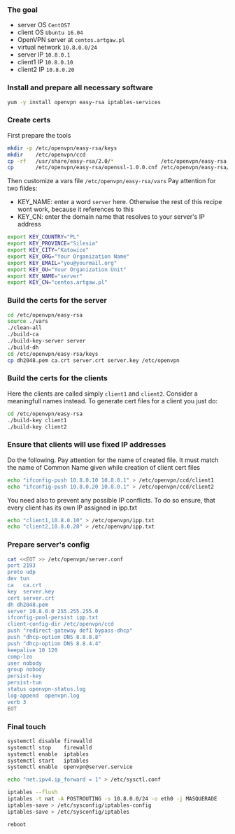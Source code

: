 ### The goal
* server OS         ```CentOS7```
* client OS         ```Ubuntu 16.04```
* OpenVPN server at ```centos.artgaw.pl```
* virtual network   ```10.8.0.0/24```
* server  IP        ```10.8.0.1```
* client1 IP        ```10.8.0.10```
* client2 IP        ```10.8.0.20```

### Install and prepare all necessary software
```bash
yum -y install openvpn easy-rsa iptables-services
```
### Create certs
First prepare the tools
```sh
mkdir -p /etc/openvpn/easy-rsa/keys
mkdir    /etc/openvpn/ccd
cp -rf   /usr/share/easy-rsa/2.0/*               /etc/openvpn/easy-rsa
cp       /etc/openvpn/easy-rsa/openssl-1.0.0.cnf /etc/openvpn/easy-rsa/openssl.cnf
```
Then customize a vars file ```/etc/openvpn/easy-rsa/vars``` Pay attention for two fildes:
* KEY_NAME: enter a word ```server``` here. Otherwise the rest of this recipe wont work, because it references to this
* KEY_CN: enter the domain name that resolves to your server's IP address
```bash
export KEY_COUNTRY="PL"
export KEY_PROVINCE="Silesia"
export KEY_CITY="Katowice"
export KEY_ORG="Your Organization Name"
export KEY_EMAIL="you@yourmail.org"
export KEY_OU="Your Organization Unit"
export KEY_NAME="server"
export KEY_CN="centos.artgaw.pl"
```
### Build the certs for the server
```bash
cd /etc/openvpn/easy-rsa
source ./vars
./clean-all
./build-ca
./build-key-server server
./build-dh
cd /etc/openvpn/easy-rsa/keys
cp dh2048.pem ca.crt server.crt server.key /etc/openvpn
```
### Build the certs for the clients
Here the clients are called simply ```client1``` and ```client2```. Consider a meaningfull names instead.
To generate cert files for a client you just do:
```bash
cd /etc/openvpn/easy-rsa
./build-key client1
./build-key client2
```
### Ensure that clients will use fixed IP addresses
Do the following. Pay attention for the name of created file. It must match the name of Common Name given while creation of client cert files
```bash
echo "ifconfig-push 10.8.0.10 10.8.0.1" > /etc/openvpn/ccd/client1
echo "ifconfig-push 10.8.0.20 10.8.0.1" > /etc/openvpn/ccd/client2
```
You need also to prevent any possible IP conflicts. To do so ensure, that every client has its own IP assigned in ipp.txt
```bash
echo "client1,10.8.0.10" > /etc/openvpn/ipp.txt
echo "client2,10.8.0.20" > /etc/openvpn/ipp.txt
```
### Prepare server's config
```sh
cat <<EOT >> /etc/openvpn/server.conf
port 2193
proto udp
dev tun
ca   ca.crt
key  server.key
cert server.crt
dh dh2048.pem
server 10.8.0.0 255.255.255.0
ifconfig-pool-persist ipp.txt
client-config-dir /etc/openvpn/ccd
push "redirect-gateway def1 bypass-dhcp"
push "dhcp-option DNS 8.8.8.8"
push "dhcp-option DNS 8.8.4.4"
keepalive 10 120
comp-lzo
user nobody
group nobody
persist-key
persist-tun
status openvpn-status.log
log-append  openvpn.log
verb 3
EOT
```
### Final touch
```bash
systemctl disable firewalld
systemctl stop    firewalld
systemctl enable  iptables
systemctl start   iptables
systemctl enable  openvpn@server.service

echo "net.ipv4.ip_forward = 1" > /etc/sysctl.conf

iptables --flush
iptables -t nat -A POSTROUTING -s 10.8.0.0/24 -o eth0 -j MASQUERADE
iptables-save > /etc/sysconfig/iptables-config 
iptables-save > /etc/sysconfig/iptables

reboot
```
